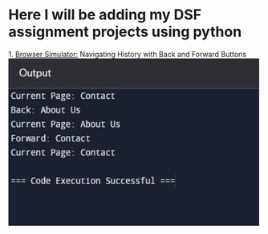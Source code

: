 <h1>Here I will be adding my DSF assignment projects using python</h1>
1. <a href="Browser Simulator.py">Browser Simulator:</a> Navigating History with Back and Forward Buttons
<img src="BrowserSimulatorOutput.JPG" width="500" height="333">

